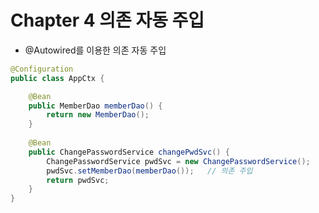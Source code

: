 # Chapter 4 의존 자동 주입



- @Autowired를 이용한 의존 자동 주입

```java
@Configuration
public class AppCtx {

	@Bean
	public MemberDao memberDao() {
		return new MemberDao();
	}
	
	@Bean
	public ChangePasswordService changePwdSvc() {
		ChangePasswordService pwdSvc = new ChangePasswordService();
		pwdSvc.setMemberDao(memberDao());	// 의존 주입
		return pwdSvc;
	}
}
```



